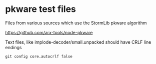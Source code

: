 # pkware test files

Files from various sources which use the StormLib pkware algorithm

https://github.com/arx-tools/node-pkware

Text files, like implode-decoder/small.unpacked should have CRLF line endings

`git config core.autocrlf false`
